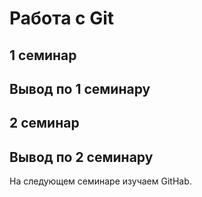 # Работа с Git
## 1 семинар

## Вывод по 1 семинару

## 2 семинар

## Вывод по 2 семинару
На следующем семинаре изучаем GitHab. 